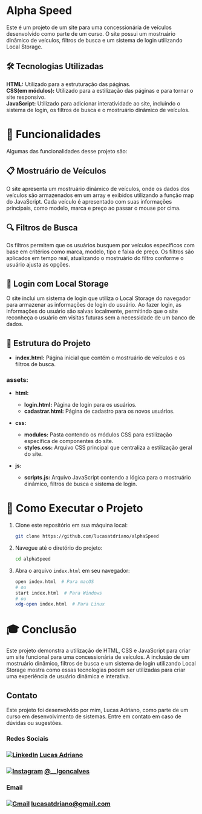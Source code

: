 # Alpha Speed
Este é um projeto de um site para uma concessionária de veículos desenvolvido como parte de um curso. O site possui um mostruário dinâmico de veículos, filtros de busca e um sistema de login utilizando Local Storage.

## 🛠️ Tecnologias Utilizadas
<strong>HTML:</strong> Utilizado para a estruturação das páginas. <br />
<strong>CSS(em módulos):</strong> Utilizado para a estilização das páginas e para tornar o site responsivo. <br />
<strong>JavaScript:</strong> Utilizado para adicionar interatividade ao site, incluindo o sistema de login, os filtros de busca e o mostruário dinâmico de veículos.

# 🚀 Funcionalidades
Algumas das funcionalidades desse projeto são: 

## 📋 Mostruário de Veículos
O site apresenta um mostruário dinâmico de veículos, onde os dados dos veículos são armazenados em um array e exibidos utilizando a função map do JavaScript. Cada veículo é apresentado com suas informações principais, como modelo, marca e preço ao passar o mouse por cima.

## 🔍 Filtros de Busca
Os filtros permitem que os usuários busquem por veículos específicos com base em critérios como marca, modelo, tipo e faixa de preço. Os filtros são aplicados em tempo real, atualizando o mostruário do filtro conforme o usuário ajusta as opções.

## 🔑 Login com Local Storage
O site inclui um sistema de login que utiliza o Local Storage do navegador para armazenar as informações de login do usuário. Ao fazer login, as informações do usuário são salvas localmente, permitindo que o site reconheça o usuário em visitas futuras sem a necessidade de um banco de dados.

## 📁 Estrutura do Projeto

- **index.html:** Página inicial que contém o mostruário de veículos e os filtros de busca.

### assets:
- **html:**
  - **login.html:** Página de login para os usuários.
  - **cadastrar.html:** Página de cadastro para os novos usuários.

- **css:**
  - **modules:** Pasta contendo os módulos CSS para estilização específica de componentes do site.
  - **styles.css:** Arquivo CSS principal que centraliza a estilização geral do site.

- **js:**
  - **scripts.js:** Arquivo JavaScript contendo a lógica para o mostruário dinâmico, filtros de busca e sistema de login.

# 📝 Como Executar o Projeto

1. Clone este repositório em sua máquina local:
    ```bash
    git clone https://github.com/lucasatdriano/alphaSpeed

    ```
2. Navegue até o diretório do projeto:
    ```bash
    cd alphaSpeed
    ```
3. Abra o arquivo `index.html` em seu navegador:
    ```bash
    open index.html  # Para macOS
    # ou
    start index.html  # Para Windows
    # ou
    xdg-open index.html  # Para Linux

# 🎓 Conclusão
Este projeto demonstra a utilização de HTML, CSS e JavaScript para criar um site funcional para uma concessionária de veículos. A inclusão de um mostruário dinâmico, filtros de busca e um sistema de login utilizando Local Storage mostra como essas tecnologias podem ser utilizadas para criar uma experiência de usuário dinâmica e interativa.

## Contato
Este projeto foi desenvolvido por mim, Lucas Adriano, como parte de um curso em desenvolvimento de sistemas. Entre em contato em caso de dúvidas ou sugestões.

### Redes Sociais

### [![LinkedIn](https://img.shields.io/badge/LinkedIn-0077B5?style=for-the-badge&logo=linkedin&logoColor=white)](https://linkedin.com/in/lucas-adriano-037003278/) [Lucas Adriano](https://linkedin.com/in/lucas-adriano-037003278/)

### [![Instagram](https://img.shields.io/badge/Instagram-E4405F?style=for-the-badge&logo=instagram&logoColor=white)](https://instagram.com/__lgoncalves/) [@__lgoncalves](https://instagram.com/__lgoncalves/)

### Email

### [![Gmail](https://img.shields.io/badge/Gmail-D14836?style=for-the-badge&logo=gmail&logoColor=white)](mailto:lucasatdriano@gmail.com) [lucasatdriano@gmail.com](mailto:lucasatdriano@gmail.com)
